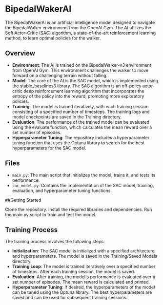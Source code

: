 # BipedalWakerAI

The BipedalWakerAI is an artificial intelligence model designed to navigate the BipedalWalker environment from the OpenAI Gym. The AI utilizes the Soft Actor-Critic (SAC) algorithm, a state-of-the-art reinforcement learning method, to learn optimal policies for the walker.

## Overview

- **Environment**: The AI is trained on the BipedalWalker-v3 environment from OpenAI Gym. This environment challenges the walker to move forward on a challenging terrain without falling.
- **Model**: The core of the AI is the SAC model, which is implemented using the stable_baselines3 library. The SAC algorithm is an off-policy actor-critic deep reinforcement learning algorithm that incorporates the entropy of the policy into the reward, promoting more exploratory policies.
- **Training**: The model is trained iteratively, with each training session consisting of a specified number of timesteps. The training logs and model checkpoints are saved in the Training directory.
- **Evaluation**: The performance of the trained model can be evaluated using the evaluate function, which calculates the mean reward over a set number of episodes.
- **Hyperparameter Tuning**: The repository includes a hyperparameter tuning function that uses the Optuna library to search for the best hyperparameters for the SAC model.

## Files

- `main.py`: The main script that initializes the model, trains it, and tests its performance.
- `sac_model.py`: Contains the implementation of the SAC model, training, evaluation, and hyperparameter tuning functions.

##Getting Started

Clone the repository.
Install the required libraries and dependencies.
Run the main.py script to train and test the model.

## Training Process

The training process involves the following steps:

- **Initialization**: The SAC model is initialized with a specified architecture and hyperparameters. The model is saved in the Training/Saved Models directory.
- **Training Loop**: The model is trained iteratively over a specified number of timesteps. After each training session, the model is saved.
- **Evaluation**: After training, the model's performance is evaluated over a set number of episodes. The mean reward is calculated and printed.
- **Hyperparameter Tuning**: If desired, the hyperparameters of the model can be tuned using the Optuna library. The best hyperparameters are saved and can be used for subsequent training sessions.
